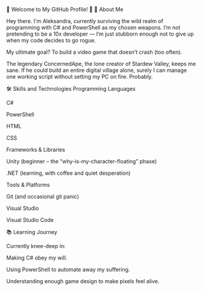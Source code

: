 🌟 Welcome to My GitHub Profile! 🌟
👋 About Me

Hey there. I'm Aleksandra, currently surviving the wild realm of programming with C# and PowerShell as my chosen weapons.
I’m not pretending to be a 10x developer — I’m just stubborn enough not to give up when my code decides to go rogue.

My ultimate goal? To build a video game that doesn’t crash (too often).

The legendary ConcernedApe, the lone creator of Stardew Valley, keeps me sane.
If he could build an entire digital village alone, surely I can manage one working script without setting my PC on fire. Probably.

🛠️ Skills and Technologies
Programming Languages

C#

PowerShell

HTML

CSS

Frameworks & Libraries

Unity (beginner – the “why-is-my-character-floating” phase)

.NET (learning, with coffee and quiet desperation)

Tools & Platforms

Git (and occasional git panic)

Visual Studio

Visual Studio Code

📚 Learning Journey

Currently knee-deep in:

Making C# obey my will.

Using PowerShell to automate away my suffering.

Understanding enough game design to make pixels feel alive.
